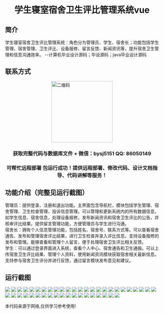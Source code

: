<p><h1 align="center">学生寝室宿舍卫生评比管理系统vue</h1></p>

## 简介
学生寝室宿舍卫生评比管理系统：角色分为管理员、学生、宿舍长；功能包括学生管理、宿舍管理、卫生评比、设备报修、留言反馈、新闻资讯等，提升宿舍卫生管理和信息沟通效率。    --计算机毕业设计源码；毕设源码；java毕业设计源码


## 联系方式
<img src="https://bs-1329754181.cos.ap-shanghai.myqcloud.com/wx.jpg" alt="二维码" style="display: block; margin: 0 auto;" width="200px">
<p><h3 align="center">获取完整代码与数据库文件 + 微信：bysj5151 QQ: 86050149</h3></p>
<p><h3 align="center">可帮忙远程部署 包运行成功！提供远程部署、修改代码、设计文档指导、代码讲解等服务！</h3></p>

## 功能介绍（完整见运行截图）
管理员：提供登录、注册和退出功能。主界面包含导航栏，模块包括学生管理、宿舍管理、卫生检查管理、投诉信息管理。可以管理和更新系统内的所有数据信息，如学生信息、宿舍信息，处理设备报修，发布新闻资讯和宿舍卫生评比的公告，并核审评比结果。提供留言管理功能，方便管理员与学生进行沟通。  
宿舍长：拥有个人信息管理功能，包括姓名、宿舍号、联系方式等。可以查看宿舍通告、发布和管理宿舍评比结果，进行卫生检查并录入评比信息。支持设备报修的发布和管理。能够查看和管理个人留言，便于处理宿舍卫生评比相关反馈。  
学生：可以通过登录界面进入系统，查看个人中心、宿舍通告和卫生通报。可以上传宿舍卫生评比结果、管理个人资料，使用新闻资讯模块获取宿舍相关最新信息。支持参与宿舍卫生评分并进行反馈，通过留言模块发布意见和建议。


## 运行截图
![](https://bs-1329754181.cos.ap-shanghai.myqcloud.com/ssm/StudentDormitoryHygieneEvaluationSystem/img/001.jpg)
![](https://bs-1329754181.cos.ap-shanghai.myqcloud.com/ssm/StudentDormitoryHygieneEvaluationSystem/img/002.jpg)
![](https://bs-1329754181.cos.ap-shanghai.myqcloud.com/ssm/StudentDormitoryHygieneEvaluationSystem/img/003.jpg)
![](https://bs-1329754181.cos.ap-shanghai.myqcloud.com/ssm/StudentDormitoryHygieneEvaluationSystem/img/004.jpg)
![](https://bs-1329754181.cos.ap-shanghai.myqcloud.com/ssm/StudentDormitoryHygieneEvaluationSystem/img/005.jpg)
![](https://bs-1329754181.cos.ap-shanghai.myqcloud.com/ssm/StudentDormitoryHygieneEvaluationSystem/img/006.jpg)
![](https://bs-1329754181.cos.ap-shanghai.myqcloud.com/ssm/StudentDormitoryHygieneEvaluationSystem/img/007.jpg)
![](https://bs-1329754181.cos.ap-shanghai.myqcloud.com/ssm/StudentDormitoryHygieneEvaluationSystem/img/008.jpg)
![](https://bs-1329754181.cos.ap-shanghai.myqcloud.com/ssm/StudentDormitoryHygieneEvaluationSystem/img/009.jpg)
![](https://bs-1329754181.cos.ap-shanghai.myqcloud.com/ssm/StudentDormitoryHygieneEvaluationSystem/img/010.jpg)
![](https://bs-1329754181.cos.ap-shanghai.myqcloud.com/ssm/StudentDormitoryHygieneEvaluationSystem/img/011.jpg)
![](https://bs-1329754181.cos.ap-shanghai.myqcloud.com/ssm/StudentDormitoryHygieneEvaluationSystem/img/012.jpg)
![](https://bs-1329754181.cos.ap-shanghai.myqcloud.com/ssm/StudentDormitoryHygieneEvaluationSystem/img/013.jpg)
![](https://bs-1329754181.cos.ap-shanghai.myqcloud.com/ssm/StudentDormitoryHygieneEvaluationSystem/img/014.jpg)
![](https://bs-1329754181.cos.ap-shanghai.myqcloud.com/ssm/StudentDormitoryHygieneEvaluationSystem/img/015.jpg)
![](https://bs-1329754181.cos.ap-shanghai.myqcloud.com/ssm/StudentDormitoryHygieneEvaluationSystem/img/016.jpg)
![](https://bs-1329754181.cos.ap-shanghai.myqcloud.com/ssm/StudentDormitoryHygieneEvaluationSystem/img/017.jpg)
![](https://bs-1329754181.cos.ap-shanghai.myqcloud.com/ssm/StudentDormitoryHygieneEvaluationSystem/img/018.jpg)
![](https://bs-1329754181.cos.ap-shanghai.myqcloud.com/ssm/StudentDormitoryHygieneEvaluationSystem/img/019.jpg)
![](https://bs-1329754181.cos.ap-shanghai.myqcloud.com/ssm/StudentDormitoryHygieneEvaluationSystem/img/020.jpg)
![](https://bs-1329754181.cos.ap-shanghai.myqcloud.com/ssm/StudentDormitoryHygieneEvaluationSystem/img/021.jpg)
![](https://bs-1329754181.cos.ap-shanghai.myqcloud.com/ssm/StudentDormitoryHygieneEvaluationSystem/img/022.jpg)
![](https://bs-1329754181.cos.ap-shanghai.myqcloud.com/ssm/StudentDormitoryHygieneEvaluationSystem/img/023.jpg)
![](https://bs-1329754181.cos.ap-shanghai.myqcloud.com/ssm/StudentDormitoryHygieneEvaluationSystem/img/024.jpg)
![](https://bs-1329754181.cos.ap-shanghai.myqcloud.com/ssm/StudentDormitoryHygieneEvaluationSystem/img/025.jpg)
![](https://bs-1329754181.cos.ap-shanghai.myqcloud.com/ssm/StudentDormitoryHygieneEvaluationSystem/img/026.jpg)
![](https://bs-1329754181.cos.ap-shanghai.myqcloud.com/ssm/StudentDormitoryHygieneEvaluationSystem/img/027.jpg)
![](https://bs-1329754181.cos.ap-shanghai.myqcloud.com/ssm/StudentDormitoryHygieneEvaluationSystem/img/028.jpg)
![](https://bs-1329754181.cos.ap-shanghai.myqcloud.com/ssm/StudentDormitoryHygieneEvaluationSystem/img/029.jpg)
![](https://bs-1329754181.cos.ap-shanghai.myqcloud.com/ssm/StudentDormitoryHygieneEvaluationSystem/img/030.jpg)
![](https://bs-1329754181.cos.ap-shanghai.myqcloud.com/ssm/StudentDormitoryHygieneEvaluationSystem/img/031.jpg)
![](https://bs-1329754181.cos.ap-shanghai.myqcloud.com/ssm/StudentDormitoryHygieneEvaluationSystem/img/032.jpg)
![](https://bs-1329754181.cos.ap-shanghai.myqcloud.com/ssm/StudentDormitoryHygieneEvaluationSystem/img/033.jpg)
![](https://bs-1329754181.cos.ap-shanghai.myqcloud.com/ssm/StudentDormitoryHygieneEvaluationSystem/img/034.jpg)
![](https://bs-1329754181.cos.ap-shanghai.myqcloud.com/ssm/StudentDormitoryHygieneEvaluationSystem/img/035.jpg)
![](https://bs-1329754181.cos.ap-shanghai.myqcloud.com/ssm/StudentDormitoryHygieneEvaluationSystem/img/036.jpg)
![](https://bs-1329754181.cos.ap-shanghai.myqcloud.com/ssm/StudentDormitoryHygieneEvaluationSystem/img/037.jpg)
![](https://bs-1329754181.cos.ap-shanghai.myqcloud.com/ssm/StudentDormitoryHygieneEvaluationSystem/img/038.jpg)
![](https://bs-1329754181.cos.ap-shanghai.myqcloud.com/ssm/StudentDormitoryHygieneEvaluationSystem/img/039.jpg)
![](https://bs-1329754181.cos.ap-shanghai.myqcloud.com/ssm/StudentDormitoryHygieneEvaluationSystem/img/040.jpg)
![](https://bs-1329754181.cos.ap-shanghai.myqcloud.com/ssm/StudentDormitoryHygieneEvaluationSystem/img/041.jpg)
![](https://bs-1329754181.cos.ap-shanghai.myqcloud.com/ssm/StudentDormitoryHygieneEvaluationSystem/img/042.jpg)
![](https://bs-1329754181.cos.ap-shanghai.myqcloud.com/ssm/StudentDormitoryHygieneEvaluationSystem/img/043.jpg)
![](https://bs-1329754181.cos.ap-shanghai.myqcloud.com/ssm/StudentDormitoryHygieneEvaluationSystem/img/044.jpg)

<p>本代码来源于网络,仅供学习参考使用!</p>
